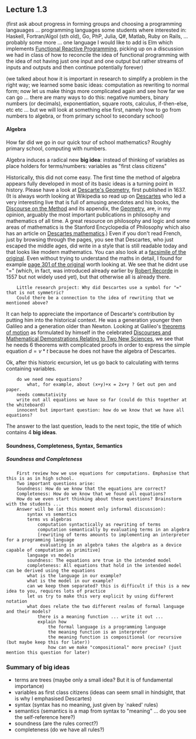## Lecture 1.3

(first ask about progress in forming groups and choosing a programming langauages ... programming languages some students where interested in: Haskell, Fortran/Algol (sth old), Go, PhP, Julia, Q#, Matlab, Ruby on Rails, ... probably some more ... one language I would like to add is Elm which implements [Functional Reactive Programming](https://en.wikipedia.org/wiki/Functional_reactive_programming), picking up on a discussion we had in class of how to reconcile the idea of functional programming with the idea of not having just one input and one output but rather streams of inputs and outputs and then continue potentially forever)

(we talked about how it is important in research to simplify a problem in the right way; we learned some basic ideas: computation as rewriting to normal form; now let us make things more complicated again and see how far we can go ... there are many ways to do this: negative numbers, binary numbers (or decimals), exponentiation, square roots, calculus, if-then-else, etc etc ... but we will look at something else first, namely how to go from numbers to algebra, or from primary school to secondary school)

#### Algebra

How far did we go in our quick tour of school mathematics? Roughly primary school, computing with numbers. 

Algebra induces a radical new **big idea**: instead of thinking of variables as place holders for terms/numbers: variables as "first class citizens"

Historically, this did not come easy. The first time the method of algebra appears fully developed in most of its basic ideas is a turning point in history. Please have a look at [Descarte's Geometry](http://www.gutenberg.org/ebooks/26400), first published in 1637. (It is always worth looking at Wikipedia so read up on [Descartes](https://en.wikipedia.org/wiki/René_Descartes) who led a very interesting live that is full of amusing anecdotes and his books, the [Discourse on the Method](https://en.wikipedia.org/wiki/Discourse_on_the_Method) and its appendix, the [Geometry](https://en.wikipedia.org/wiki/La_Géométrie), are, in my opinion, arguably the most important publications in philosophy and mathematics of all time. A great resource on  philosophy and logic and some areas of mathematics is the Stanford Encyclopedia of Philosophy which also has an article on [Descartes mathematics](https://plato.stanford.edu/entries/descartes-mathematics/).) Even if you don't read French, just by browsing through the pages, you see that Descartes, who just escaped the middle ages, did write in a style that is still readable today and that looks like modern mathematics. You can also look at a [facsimile of the original](). Even without trying to understand the maths in detail, I found for example [page 301 of the original](https://fr.wikisource.org/wiki/Page:Descartes_La_Géométrie.djvu/11) worth looking at. We see that he didnt use "=" (which, in fact, was introduced already earlier by [Robert Recorde](https://en.wikipedia.org/wiki/Robert_Recorde) in 1557 but not widely used yet), but that otherwise all is already there. 

		Little research project: Why did Descartes use a symbol for "=" that is not symmetric? 
		Could there be a connection to the idea of rewriting that we mentioned above?
		
It can help to appreciate the importance of Descarte's contribution by putting him into the historical context. He was a generation younger then Galileo and a generation older than Newton. Looking at Galileo's [theorems of motion](http://galileoandeinstein.physics.virginia.edu/tns_draft/tns_153to160.html) as formulated by himself in the celebrated [Discourses and Mathematical Demonstrations Relating to Two New Sciences](https://en.wikipedia.org/wiki/Two_New_Sciences), we see that he needs 6 theorems with complicated proofs in order to express the simple equation $d=v*t$ because he does not have the algebra of Descartes.
	
Ok, after this historic excursion, let us go back to calculating with terms containing variables.

		do we need new equations?
			what, for example, about (x+y)+x = 2x+y ? Get out pen and paper.
		needs commutativity
		write out all equations we have so far (could do this together at the whiteboard)
		innocent but important question: how do we know that we have all equations?

The answer to the last question, leads to the next topic, the title of which contains 4 **big ideas**.

#### Soundness, Completeness, Syntax, Semantics

##### Soundness and Completeness
		First review how we use equations for computations. Emphasise that this is as in high school.
		Two important questions arise:
		Soundness: How do we know that the equations are correct?
		Completeness: How do we know that we found all equations?
		How do we even start thinking about these questions? Brainstorm with the students ...
		Answer will be (at this moment only informal discussion):
			syntax vs semantics
			terms vs algebras
				computation syntactically as rewriting of terms
				computation semantically by evaluating terms in an algebra
				[rewriting of terms amounts to implementing an interpreter for a programming language
				 evaluating in an algebra takes the algebra as a device capable of computation as primitive]
			language vs models
			soundness: The equations are true in the intended model
			completeness: All equations that hold in the intended model can be derived using the equations
			what is the language in our example?
			what is the model in our example?
			can we keep them separated? this is difficult if this is a new idea to you, requires lots of practice
			let us try to make this very explicit by using different notation
			what does relate the two different realms of formal language and their models?
				there is a meaning function ... write it out ...
				explain how 
					the formal language is a programming language
					the meaning function is an interpreter
					the meaning function is compositional (or recursive (but maybe keep this for later))
					how can we make "compositional" more precise? (just mention this question for later)

### Summary of big ideas
 - terms are trees (maybe only a small idea? But it is of fundamental importance)
 - variables as first class citizens (ideas can seem small in hindsight, that is why I emphasised Descartes)
 - syntax (syntax has no meaning, just given by `naked' rules)
 - semantics (semantics is a map from syntax to "meaning" ... do you see the self-reference here?)
 - soundness (are the rules correct?)
 - completeness (do we have all rules?)
 


